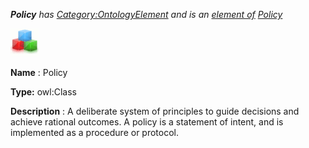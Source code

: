 ___Policy__ 
 has
 [Category:OntologyElement](../../Category/OntologyElement "Category:OntologyElement") 
 and is an
 [element of](../../Property/ElementOf "Property:ElementOf") 
[Policy](../../Submissions/Policy "Submissions:Policy")_




  





[![Class](../public/images/thumb/2/27/Class.gif/45px-Class.gif)](../../Image/Class.gif "Class")


__Name__ 
 : Policy
 



__Type:__ 
 owl:Class
 



__Description__ 
 : A deliberate system of principles to guide decisions and achieve rational outcomes. A policy is a statement of intent, and is implemented as a procedure or protocol.